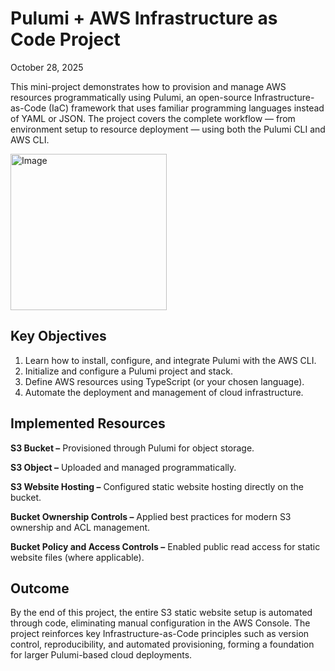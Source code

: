 # Pulumi + AWS Infrastructure as Code Project
October 28, 2025

This mini-project demonstrates how to provision and manage AWS resources programmatically using Pulumi, an open-source Infrastructure-as-Code (IaC) framework that uses familiar programming languages instead of YAML or JSON. The project covers the complete workflow — from environment setup to resource deployment — using both the Pulumi CLI and AWS CLI.

<img width="250" height="250" alt="Image" src="https://github.com/user-attachments/assets/03e20b2d-b5e9-4a7e-8287-edb506d2c9ce" />

## Key Objectives

1. Learn how to install, configure, and integrate Pulumi with the AWS CLI.
2. Initialize and configure a Pulumi project and stack.
3. Define AWS resources using TypeScript (or your chosen language).
4. Automate the deployment and management of cloud infrastructure.

## Implemented Resources

**S3 Bucket –** Provisioned through Pulumi for object storage.

**S3 Object –** Uploaded and managed programmatically.

**S3 Website Hosting –** Configured static website hosting directly on the bucket.

**Bucket Ownership Controls –** Applied best practices for modern S3 ownership and ACL management.

**Bucket Policy and Access Controls –** Enabled public read access for static website files (where applicable).

## Outcome

By the end of this project, the entire S3 static website setup is automated through code, eliminating manual configuration in the AWS Console. The project reinforces key Infrastructure-as-Code principles such as version control, reproducibility, and automated provisioning, forming a foundation for larger Pulumi-based cloud deployments.
